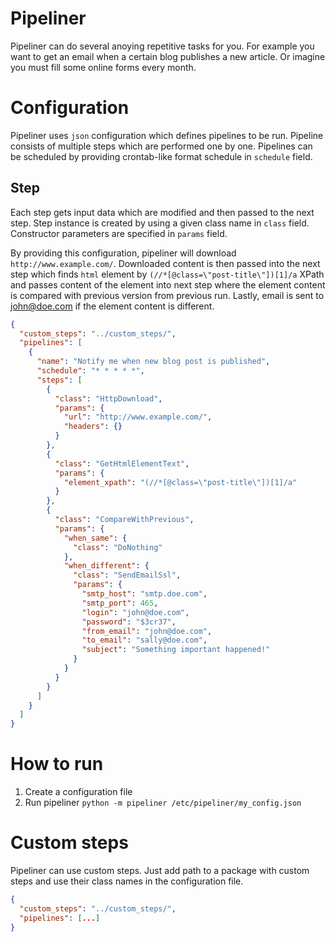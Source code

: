 # Pipeliner
Pipeliner can do several anoying repetitive tasks for you. For example you want to get an email when a certain blog publishes a new article. Or imagine you must fill some online forms every month. 

# Configuration
Pipeliner uses `json` configuration which defines pipelines to be run. Pipeline consists of multiple steps which are performed one by one. Pipelines can be scheduled by providing crontab-like format schedule in `schedule` field. 

## Step
Each step gets input data which are modified and then passed to the next step. Step instance is created by using a given class name in `class` field. Constructor parameters are specified in `params` field.

By providing this configuration, pipeliner will download `http://www.example.com/`. Downloaded content is then passed into the next step which finds `html` element by `(//*[@class=\"post-title\"])[1]/a` XPath and passes content of the element into next step where the element content is compared with previous version from previous run. Lastly, email is sent to john@doe.com if the element content is different.
```json
{
  "custom_steps": "../custom_steps/",
  "pipelines": [
    {
      "name": "Notify me when new blog post is published",
      "schedule": "* * * * *",
      "steps": [
        {
          "class": "HttpDownload",
          "params": {
            "url": "http://www.example.com/",
            "headers": {}
          }
        },
        {
          "class": "GetHtmlElementText",
          "params": {
            "element_xpath": "(//*[@class=\"post-title\"])[1]/a"
          }
        },
        {
          "class": "CompareWithPrevious",
          "params": {
            "when_same": {
              "class": "DoNothing"
            },
            "when_different": {
              "class": "SendEmailSsl",
              "params": {
                "smtp_host": "smtp.doe.com",
                "smtp_port": 465,
                "login": "john@doe.com",
                "password": "$3cr37",
                "from_email": "john@doe.com",
                "to_email": "sally@doe.com",
                "subject": "Something important happened!"
              }
            }
          }
        }
      ]
    }
  ]
}
```

# How to run
1. Create a configuration file
2. Run pipeliner `python -m pipeliner /etc/pipeliner/my_config.json`


# Custom steps 
Pipeliner can use custom steps. Just add path to a package with custom steps and use their class names in the configuration file.
```json
{
  "custom_steps": "../custom_steps/",
  "pipelines": [...]
}
```
